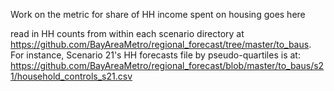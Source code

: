 Work on the metric for share of HH income spent on housing goes here

read in HH counts from within each scenario directory at https://github.com/BayAreaMetro/regional_forecast/tree/master/to_baus. For instance, Scenario 21's HH forecasts file by pseudo-quartiles is at: https://github.com/BayAreaMetro/regional_forecast/blob/master/to_baus/s21/household_controls_s21.csv 
